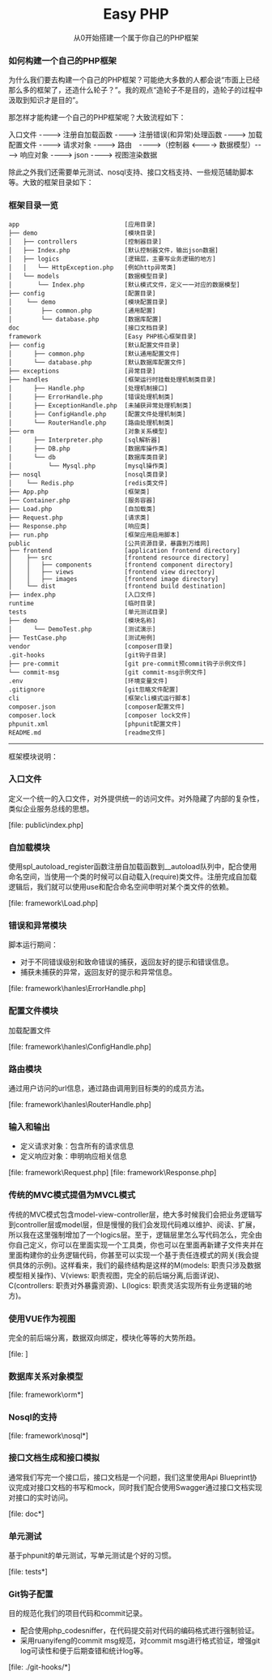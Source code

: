 <h1 align="center">Easy PHP</h1>

<p align="center"> 从0开始搭建一个属于你自己的PHP框架 <p>

### 如何构建一个自己的PHP框架

为什么我们要去构建一个自己的PHP框架？可能绝大多数的人都会说“市面上已经那么多的框架了，还造什么轮子？”。我的观点“造轮子不是目的，造轮子的过程中汲取到知识才是目的”。

那怎样才能构建一个自己的PHP框架呢？大致流程如下：

入口文件 ----> 注册自加载函数 ----> 注册错误(和异常)处理函数 ----> 加载配置文件 ----> 请求对象 ----> 路由　---->（控制器 <----> 数据模型）----> 响应对象 ----> json
 ----> 视图渲染数据

除此之外我们还需要单元测试、nosql支持、接口文档支持、一些规范辅助脚本等。大致的框架目录如下：

###  框架目录一览

```
app                             [应用目录]
├── demo                        [模块目录]
│   ├── controllers             [控制器目录]
│   ├── Index.php               [默认控制器文件，输出json数据]
│   ├── logics                  [逻辑层，主要写业务逻辑的地方]
│   │   └── HttpException.php   [例如http异常类]
│   └── models                  [数据模型目录]
│       └── Index.php           [默认模式文件，定义一一对应的数据模型]
├── config                      [配置目录]
│    └── demo                   [模块配置目录]
│        ├── common.php         [通用配置]
│        └── database.php       [数据库配置]
doc                             [接口文档目录]
framework                       [Easy PHP核心框架目录]
├── config                      [默认配置文件目录]
│      ├── common.php           [默认通用配置文件]
│      └── database.php         [默认数据库配置文件]
├── exceptions                  [异常目录]
├── handles                     [框架运行时挂载处理机制类目录]
│      ├── Handle.php           [处理机制接口]
│      ├── ErrorHandle.php      [错误处理机制类]
│      ├── ExceptionHandle.php  [未捕获异常处理机制类]
│      ├── ConfigHandle.php     [配置文件处理机制类]
│      └── RouterHandle.php     [路由处理机制类]
├── orm                         [对象关系模型]
│      ├── Interpreter.php      [sql解析器]
│      ├── DB.php               [数据库操作类]
│      └── db                   [数据库类目录]
│          └── Mysql.php        [mysql操作类]
├── nosql                       [nosql类目录]
│    └── Redis.php              [redis类文件]
├── App.php                     [框架类]
├── Container.php               [服务容器]
├── Load.php                    [自加载类]
├── Request.php                 [请求类]
├── Response.php                [响应类]
├── run.php                     [框架应用启用脚本]
public                          [公共资源目录，暴露到万维网]
├── frontend                    [application frontend directory]
│    ├── src                    [frontend resource directory]
│    │   ├── components         [frontend component directory]
│    │   ├── views              [frontend view directory]
│    │   ├── images             [frontend image directory]
│    └── dist                   [frontend build destination]
├── index.php                   [入口文件]
runtime                         [临时目录]
tests                           [单元测试目录]
├── demo                        [模块名称]
│      └── DemoTest.php         [测试演示]
├── TestCase.php                [测试用例]
vendor                          [composer目录]
.git-hooks                      [git钩子目录]
├── pre-commit                  [git pre-commit预commit钩子示例文件]
└── commit-msg                  [git commit-msg示例文件]
.env                            [环境变量文件]
.gitignore                      [git忽略文件配置]
cli                             [框架cli模式运行脚本]
composer.json                   [composer配置文件]
composer.lock                   [composer lock文件]
phpunit.xml                     [phpunit配置文件]
README.md                       [readme文件]

```

---

框架模块说明：

###  入口文件

定义一个统一的入口文件，对外提供统一的访问文件。对外隐藏了内部的复杂性，类似企业服务总线的思想。

[file: public\index.php]

###  自加载模块

使用spl_autoload_register函数注册自加载函数到__autoload队列中，配合使用命名空间，当使用一个类的时候可以自动载入(require)类文件。注册完成自加载逻辑后，我们就可以使用use和配合命名空间申明对某个类文件的依赖。

[file: framework\Load.php]

###  错误和异常模块

脚本运行期间：

- 对于不同错误级别和致命错误的捕获，返回友好的提示和错误信息。
- 捕获未捕获的异常，返回友好的提示和异常信息。

[file: framework\hanles\ErrorHandle.php]

###  配置文件模块

加载配置文件

[file: framework\hanles\ConfigHandle.php]

###  路由模块

通过用户访问的url信息，通过路由调用到目标类的的成员方法。

[file: framework\hanles\RouterHandle.php]

###  输入和输出

- 定义请求对象：包含所有的请求信息
- 定义响应对象：申明响应相关信息

[file: framework\Request.php]
[file: framework\Response.php]

###  传统的MVC模式提倡为MVCL模式

传统的MVC模式包含model-view-controller层，绝大多时候我们会把业务逻辑写到controller层或model层，但是慢慢的我们会发现代码难以维护、阅读、扩展，所以我在这里强制增加了一个logics层。至于，逻辑层里怎么写代码怎么，完全由你自己定义，你可以在里面实现一个工具类，你也可以在里面再新建子文件夹并在里面构建你的业务逻辑代码，你甚至可以实现一个基于责任连模式的网关(我会提供具体的示例)。这样看来，我们的最终结构是这样的M(models: 职责只涉及数据模型相关操作)、V(views: 职责视图，完全的前后端分离,后面详说)、C(controllers: 职责对外暴露资源)、L(logics: 职责灵活实现所有业务逻辑的地方)。

###  使用VUE作为视图

完全的前后端分离，数据双向绑定，模块化等等的大势所趋。

[file: ]

###  数据库关系对象模型

[file: framework\orm\*]

###  Nosql的支持

[file: framework\nosql\*]

###  接口文档生成和接口模拟

通常我们写完一个接口后，接口文档是一个问题，我们这里使用Api Blueprint协议完成对接口文档的书写和mock，同时我们配合使用Swagger通过接口文档实现对接口的实时访问。

[file: doc\*]

###  单元测试

基于phpunit的单元测试，写单元测试是个好的习惯。

[file: tests\*]

###  Git钩子配置

目的规范化我们的项目代码和commit记录。

- 配合使用php_codesniffer，在代码提交前对代码的编码格式进行强制验证。
- 采用ruanyifeng的commit msg规范，对commit msg进行格式验证，增强git log可读性和便于后期查错和统计log等。

[file: ./git-hooks/*]
